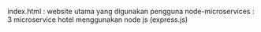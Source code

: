 index.html : website utama yang digunakan pengguna
node-microservices : 3 microservice hotel menggunakan node js (express.js)